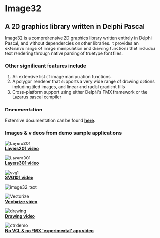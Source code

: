# Image32

## A 2D graphics library written in Delphi Pascal

Image32 is a comprehensive 2D graphics library written entirely in Delphi Pascal, and without dependencies on other libraries. It provides an extensive range of image manipulation and drawing functions that includes text rendering through native parsing of truetype font files.<br>

### Other significant features include 
  1. An extensive list of image manipulation functions 
  2. A polygon renderer that supports a very wide range of drawing options including tiled images, and linear and radial gradient fills
  3. Cross-platform support using either Delphi's FMX framework or the Lazarus pascal compiler

### Documentation

Extensive documentation can be found [**here**](http://www.angusj.com/image32/Docs/_Body.htm).

### Images &amp; videos from demo sample applications

![Layers201](https://user-images.githubusercontent.com/5280692/170442888-f64c2a1b-c99d-46fa-8e76-210706b484b0.png)<br>
<a href="http://www.angusj.com/image32/Videos/layers201.mp4" target="_blank"><b>Layers201 video</b></a><br>

![Layers301](https://user-images.githubusercontent.com/5280692/170441846-6a7d6817-f1c0-4b71-a424-d696f0cd7299.png)<br>
<a href="http://www.angusj.com/image32/Videos/layers301.mp4" target="_blank"><b>Layers301 video</b></a><br>

![svg1](https://user-images.githubusercontent.com/5280692/170443316-f5c88659-c0cd-4e68-8933-ddcfd2aa4b8a.png)<br>
<a href="http://www.angusj.com/image32/Videos/svg101.mp4" target="_blank"><b>SVG101 video</b></a><br>

![image32_text](https://github.com/user-attachments/assets/b37c5590-ea5d-49ec-b13c-6053986b181d)<br>

![Vectorize](https://user-images.githubusercontent.com/5280692/180627317-5a10f862-6070-4753-ac3d-c714dfa4dc8f.png)<br>
<a href="http://www.angusj.com/image32/Videos/vectorize.mp4" target="_blank"><b>Vectorize video</b></a><br>

![drawing](https://github.com/user-attachments/assets/7682e9bf-bbc6-4ad0-8988-b5bf9eb982ab)<br>
<a href="http://www.angusj.com/image32/Videos/drawing.mp4" target="_blank"><b>Drawing video</b></a><br>

![ctrldemo](https://www.angusj.com/image32/Images/ctrldemo.png)<br>
<a href="http://www.angusj.com/image32/Videos/experimental.mp4" target="_blank"><b>No VCL &amp; no FMX 'experimental' app video</b></a><br>

